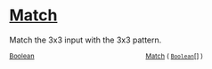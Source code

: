 # [Match](./PatternMatching3x3-100664167.md)

Match the 3x3 input with the 3x3 pattern.

<sub>[Boolean](https://docs.microsoft.com/en-us/dotnet/api/System.Boolean)</sub><img width=200/><sub>[Match](./PatternMatching3x3-100664167.md) ( [`Boolean`](https://docs.microsoft.com/en-us/dotnet/api/System.Boolean)[] )</sub><br>


